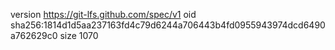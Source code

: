 version https://git-lfs.github.com/spec/v1
oid sha256:1814d1d5aa237163fd4c79d6244a706443b4fd0955943974dcd6490a762629c0
size 1070
